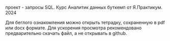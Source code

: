 
проект - запросы SQL. Курс Аналитик данных буткемп от Я.Практикум. 2024

Для беглого ознакомления можно открыть тетрадку, сохраненную в pdf или docx формате.
Для ускорения просмотра рекомендовано предварительно скачать файл, а не открывать в github.
